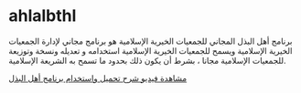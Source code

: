 # ahlalbthl
برنامج أهل البذل المجاني للجمعيات الخيرية الإسلامية
هو برنامج مجاني لإدارة الجمعيات الخيرية الإسلامية
ويسمح للجمعيات الخيرية الإسلامية استخدامه و تعديله ونسخة وتوزيعة للجمعيات الإسلامية مجانا ، بشرط أن يكون ذلك بحدود ما تسمح به الشريعة الإسلامية.

<source src="https://drive.google.com/file/d/1Pn-C9HzcRPJObgiLfW_62lDekcRx2LEA/view?usp=sharing" type="video/mp4">  

[مشاهدة فيديو شرح تحميل واستخدام برنامج أهل البذل](https://drive.google.com/file/d/1Pn-C9HzcRPJObgiLfW_62lDekcRx2LEA/view?usp=sharing)
